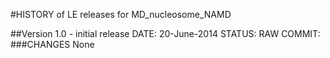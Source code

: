 #HISTORY of LE releases for MD_nucleosome_NAMD


##Version 1.0 - initial release
DATE: 20-June-2014
STATUS: RAW
COMMIT:
###CHANGES
None
